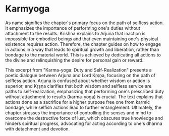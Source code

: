 # Karmyoga

As  name signifies the chapter's primary focus on the path of selfless action. It emphasizes the importance of performing one's duties without attachment to the results. Krishna explains to Arjuna that inaction is impossible for embodied beings and that even maintaining one's physical existence requires action. Therefore, the chapter guides on how to engage in actions in a way that leads to spiritual growth and liberation, rather than bondage to the material world. This is achieved by dedicating all actions to the divine and relinquishing the desire for personal gain or reward.

This excerpt from "Karma-yoga: Duty and Self-Realization" presents a poetic dialogue between Arjuna and Lord Kṛṣṇa, focusing on the path of selfless action. Arjuna is confused about whether wisdom or action is superior, and Kṛṣṇa clarifies that both wisdom and selfless service are paths to self-realization, emphasizing that performing one's prescribed duty without attachment to results (karma-yoga) is crucial. The text explains that actions done as a sacrifice for a higher purpose free one from karmic bondage, while selfish actions lead to further entanglement. Ultimately, the chapter stresses the importance of controlling the senses and mind to overcome the destructive force of lust, which obscures true knowledge and hinders spiritual progress, advocating for acting according to one's dharma with detachment and devotion.
